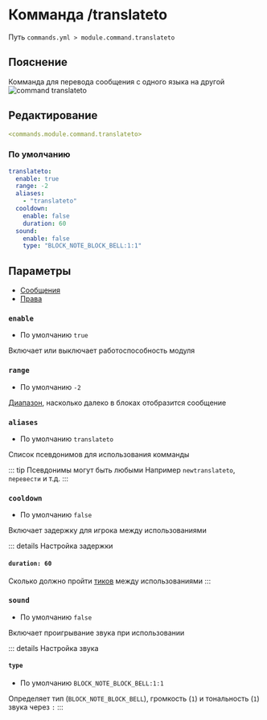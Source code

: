 # Комманда /translateto
Путь `commands.yml > module.command.translateto`

## Пояснение
Комманда для перевода сообщения с одного языка на другой
![command translateto](/commandtranslateto.png)

## Редактирование
```yaml
<commands.module.command.translateto>
```

### По умолчанию
```yaml
translateto:
  enable: true
  range: -2
  aliases:
    - "translateto"
  cooldown:
    enable: false
    duration: 60
  sound:
    enable: false
    type: "BLOCK_NOTE_BLOCK_BELL:1:1"
```

## Параметры

- [Сообщения](/ru/messages/ru_ru/module/command/translateto/)
- [Права](/ru/permissions/module/command/translateto/)

### `enable`
- По умолчанию `true`

Включает или выключает работоспособность модуля

### `range`
- По умолчанию `-2`

[Диапазон](#виды-диапазонов), насколько далеко в блоках отобразится сообщение

### `aliases`
- По умолчанию `translateto`

Список псевдонимов для использования комманды

::: tip Псевдонимы могут быть любыми
Например `newtranslateto`, `перевести` и т.д.
:::

### `cooldown`
- По умолчанию `false`

Включает задержку для игрока между использованиями

::: details Настройка задержки
#### `duration: 60`

Сколько должно пройти [тиков](https://ru.minecraft.wiki/w/%D0%A2%D0%B0%D0%BA%D1%82) между использованиями
:::

### `sound`
- По умолчанию `false`

Включает проигрывание звука при использовании

::: details Настройка звука
#### `type`
- По умолчанию `BLOCK_NOTE_BLOCK_BELL:1:1`

Определяет тип (`BLOCK_NOTE_BLOCK_BELL`), громкость (`1`) и тональность (`1`) звука через `:`
:::

<!--@include: @/ru/parts/range.md-->